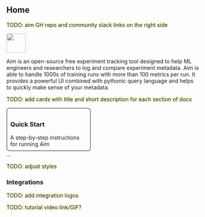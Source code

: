 ## Home
<span style="background:lightyellow">TODO: aim GH repo and community slack links on the right side</span>

<div align="left">

<img src="https://user-images.githubusercontent.com/13848158/136364717-0939222c-55b6-44f0-ad32-d9ab749546e4.png" height="50" />
<br />

Aim is an open-source free experiment tracking tool designed to help ML engineers and researchers to log and compare
experiment metadata. Aim is able to handle 1000s of training runs with more than 100 metrics per run. It provides a powerful
UI combined with pythonic query language and helps to quickly make sense of your metadata.

</div>

<span style="background:lightyellow">TODO: add cards with title and short description for each section of docs</span>
<div align="left">
<div style="border: 2px solid grey; border-radius: 8px; padding: 8px; width: 200px">
<h3>Quick Start</h3>
A step-by-step instructions for running Aim
</div>
</div>
...

<span style="background:lightyellow">TODO: adjust styles</span>


### Integrations

<span style="background:lightyellow">TODO: add integration logos</span>

<span style="background:lightyellow">TODO: tutorial video link/GIF?</span>